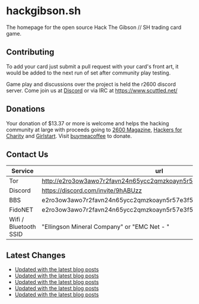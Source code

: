 # hackgibson.sh
The homepage for the open source Hack The Gibson // SH trading card game.


## Contributing

To add your card just submit a pull request with your card's front art, it would be added to the next run of set after community play testing.

Game play and discussions over the project is held the r2600 discord server. Come join us at [Discord](https://discord.com/invite/9hABUzz) or via IRC at https://www.scuttled.net/


## Donations

Your donation of $13.37 or more is welcome and helps the hacking community at large with proceeds going to [2600 Magazine](https://2600.com/), [Hackers for Charity](https://hackersforcharity.org) and [Girlstart](https://girlstart.org).  Visit [buymeacoffee](https://www.buymeacoffee.com/hackgibson.sh) to donate.


## Contact Us

Service | url
-|-
Tor | http://e2ro3ow3awo7r2favn24n65ycc2qmzkoayn5r57e3f56nvjwdcgg32ad.onion
Discord | https://discord.com/invite/9hABUzz
BBS | e2ro3ow3awo7r2favn24n65ycc2qmzkoayn5r57e3f56nvjwdcgg32ad.onion:23
FidoNET | e2ro3ow3awo7r2favn24n65ycc2qmzkoayn5r57e3f56nvjwdcgg32ad.onion:24554
Wifi / Bluetooth SSID | "Ellingson Mineral Company" or "EMC Net - <fidonet address>"

## Latest Changes
<!-- BLOG-POST-LIST:START -->
- [Updated with the latest blog posts](https://github.com/DFW2600/hackgibson.sh/commit/a4cac03c22da90d34ed8a2ea675a779b3afd38e5)
- [Updated with the latest blog posts](https://github.com/DFW2600/hackgibson.sh/commit/d7c7ddd3e23534d39214a029e383d21c987dac7e)
- [Updated with the latest blog posts](https://github.com/DFW2600/hackgibson.sh/commit/3a5647726a958465a8a36af25034c1a51c8918c2)
- [Updated with the latest blog posts](https://github.com/DFW2600/hackgibson.sh/commit/295e1ab599de68b036deef22d94583a36888e40f)
- [Updated with the latest blog posts](https://github.com/DFW2600/hackgibson.sh/commit/750a8c6e1bb3fda0bf7c2a29f339fb04a8dcabe0)
<!-- BLOG-POST-LIST:END -->
